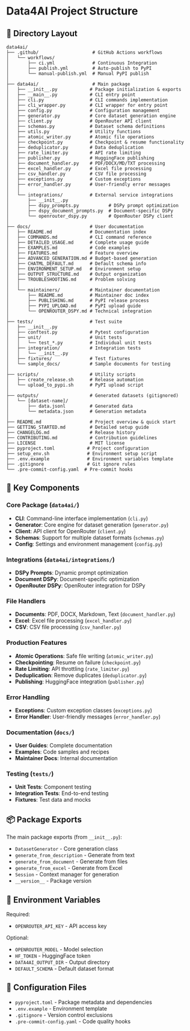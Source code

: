 # Data4AI Project Structure

## 📁 Directory Layout

```
data4ai/
├── .github/                    # GitHub Actions workflows
│   └── workflows/
│       ├── ci.yml              # Continuous Integration
│       ├── publish.yml         # Auto-publish to PyPI
│       └── manual-publish.yml  # Manual PyPI publish
│
├── data4ai/                    # Main package
│   ├── __init__.py            # Package initialization & exports
│   ├── __main__.py            # CLI entry point
│   ├── cli.py                 # CLI commands implementation
│   ├── cli_wrapper.py         # CLI wrapper for entry point
│   ├── config.py              # Configuration management
│   ├── generator.py           # Core dataset generation engine
│   ├── client.py              # OpenRouter API client
│   ├── schemas.py             # Dataset schema definitions
│   ├── utils.py               # Utility functions
│   ├── atomic_writer.py       # Atomic file operations
│   ├── checkpoint.py          # Checkpoint & resume functionality
│   ├── deduplicator.py        # Data deduplication
│   ├── rate_limiter.py        # API rate limiting
│   ├── publisher.py           # HuggingFace publishing
│   ├── document_handler.py    # PDF/DOCX/MD/TXT processing
│   ├── excel_handler.py       # Excel file processing
│   ├── csv_handler.py         # CSV file processing
│   ├── exceptions.py          # Custom exceptions
│   ├── error_handler.py       # User-friendly error messages
│   │
│   └── integrations/          # External service integrations
│       ├── __init__.py
│       ├── dspy_prompts.py           # DSPy prompt optimization
│       ├── dspy_document_prompts.py  # Document-specific DSPy
│       └── openrouter_dspy.py        # OpenRouter DSPy client
│
├── docs/                      # User documentation
│   ├── README.md              # Documentation index
│   ├── COMMANDS.md            # CLI command reference
│   ├── DETAILED_USAGE.md      # Complete usage guide
│   ├── EXAMPLES.md            # Code examples
│   ├── FEATURES.md            # Feature overview
│   ├── ADVANCED_GENERATION.md # Budget-based generation
│   ├── CHATML_DEFAULT.md      # Default schema info
│   ├── ENVIRONMENT_SETUP.md   # Environment setup
│   ├── OUTPUT_STRUCTURE.md    # Output organization
│   ├── TROUBLESHOOTING.md     # Problem solving
│   │
│   └── maintainers/           # Maintainer documentation
│       ├── README.md          # Maintainer doc index
│       ├── PUBLISHING.md      # PyPI release process
│       ├── PYPI_UPLOAD.md     # PyPI upload guide
│       └── OPENROUTER_DSPY.md # Technical integration
│
├── tests/                     # Test suite
│   ├── __init__.py
│   ├── conftest.py            # Pytest configuration
│   ├── unit/                  # Unit tests
│   │   └── test_*.py          # Individual unit tests
│   ├── integration/           # Integration tests
│   │   └── __init__.py
│   ├── fixtures/              # Test fixtures
│   └── sample_docs/           # Sample documents for testing
│
├── scripts/                   # Utility scripts
│   ├── create_release.sh      # Release automation
│   └── upload_to_pypi.sh      # PyPI upload script
│
├── outputs/                   # Generated datasets (gitignored)
│   └── [dataset-name]/
│       ├── data.jsonl         # Generated data
│       └── metadata.json      # Generation metadata
│
├── README.md                  # Project overview & quick start
├── GETTING_STARTED.md         # Detailed setup guide
├── CHANGELOG.md               # Release history
├── CONTRIBUTING.md            # Contribution guidelines
├── LICENSE                    # MIT license
├── pyproject.toml            # Project configuration
├── setup_env.sh              # Environment setup script
├── .env.example              # Environment variables template
├── .gitignore                # Git ignore rules
└── .pre-commit-config.yaml  # Pre-commit hooks
```

## 🔧 Key Components

### Core Package (`data4ai/`)
- **CLI**: Command-line interface implementation (`cli.py`)
- **Generator**: Core engine for dataset generation (`generator.py`)
- **Client**: API client for OpenRouter (`client.py`)
- **Schemas**: Support for multiple dataset formats (`schemas.py`)
- **Config**: Settings and environment management (`config.py`)

### Integrations (`data4ai/integrations/`)
- **DSPy Prompts**: Dynamic prompt optimization
- **Document DSPy**: Document-specific optimization
- **OpenRouter DSPy**: OpenRouter integration for DSPy

### File Handlers
- **Documents**: PDF, DOCX, Markdown, Text (`document_handler.py`)
- **Excel**: Excel file processing (`excel_handler.py`)
- **CSV**: CSV file processing (`csv_handler.py`)

### Production Features
- **Atomic Operations**: Safe file writing (`atomic_writer.py`)
- **Checkpointing**: Resume on failure (`checkpoint.py`)
- **Rate Limiting**: API throttling (`rate_limiter.py`)
- **Deduplication**: Remove duplicates (`deduplicator.py`)
- **Publishing**: HuggingFace integration (`publisher.py`)

### Error Handling
- **Exceptions**: Custom exception classes (`exceptions.py`)
- **Error Handler**: User-friendly messages (`error_handler.py`)

### Documentation (`docs/`)
- **User Guides**: Complete documentation
- **Examples**: Code samples and recipes
- **Maintainer Docs**: Internal documentation

### Testing (`tests/`)
- **Unit Tests**: Component testing
- **Integration Tests**: End-to-end testing
- **Fixtures**: Test data and mocks

## 📦 Package Exports

The main package exports (from `__init__.py`):
- `DatasetGenerator` - Core generation class
- `generate_from_description` - Generate from text
- `generate_from_document` - Generate from files
- `generate_from_excel` - Generate from Excel
- `Session` - Context manager for generation
- `__version__` - Package version

## 🔐 Environment Variables

Required:
- `OPENROUTER_API_KEY` - API access key

Optional:
- `OPENROUTER_MODEL` - Model selection
- `HF_TOKEN` - HuggingFace token
- `DATA4AI_OUTPUT_DIR` - Output directory
- `DEFAULT_SCHEMA` - Default dataset format

## 📝 Configuration Files

- `pyproject.toml` - Package metadata and dependencies
- `.env.example` - Environment template
- `.gitignore` - Version control exclusions
- `.pre-commit-config.yaml` - Code quality hooks
